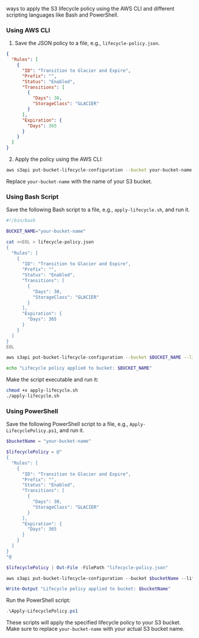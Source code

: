 ways to apply the S3 lifecycle policy using the AWS CLI and different scripting languages like Bash and PowerShell.

### Using AWS CLI

1. Save the JSON policy to a file, e.g., `lifecycle-policy.json`.

```json
{
  "Rules": [
    {
      "ID": "Transition to Glacier and Expire",
      "Prefix": "",
      "Status": "Enabled",
      "Transitions": [
        {
          "Days": 30,
          "StorageClass": "GLACIER"
        }
      ],
      "Expiration": {
        "Days": 365
      }
    }
  ]
}
```

2. Apply the policy using the AWS CLI:

```sh
aws s3api put-bucket-lifecycle-configuration --bucket your-bucket-name --lifecycle-configuration file://lifecycle-policy.json
```

Replace `your-bucket-name` with the name of your S3 bucket.

### Using Bash Script

Save the following Bash script to a file, e.g., `apply-lifecycle.sh`, and run it.

```bash
#!/bin/bash

BUCKET_NAME="your-bucket-name"

cat <<EOL > lifecycle-policy.json
{
  "Rules": [
    {
      "ID": "Transition to Glacier and Expire",
      "Prefix": "",
      "Status": "Enabled",
      "Transitions": [
        {
          "Days": 30,
          "StorageClass": "GLACIER"
        }
      ],
      "Expiration": {
        "Days": 365
      }
    }
  ]
}
EOL

aws s3api put-bucket-lifecycle-configuration --bucket $BUCKET_NAME --lifecycle-configuration file://lifecycle-policy.json

echo "Lifecycle policy applied to bucket: $BUCKET_NAME"
```

Make the script executable and run it:

```sh
chmod +x apply-lifecycle.sh
./apply-lifecycle.sh
```

### Using PowerShell

Save the following PowerShell script to a file, e.g., `Apply-LifecyclePolicy.ps1`, and run it.

```powershell
$bucketName = "your-bucket-name"

$lifecyclePolicy = @"
{
  "Rules": [
    {
      "ID": "Transition to Glacier and Expire",
      "Prefix": "",
      "Status": "Enabled",
      "Transitions": [
        {
          "Days": 30,
          "StorageClass": "GLACIER"
        }
      ],
      "Expiration": {
        "Days": 365
      }
    }
  ]
}
"@

$lifecyclePolicy | Out-File -FilePath "lifecycle-policy.json"

aws s3api put-bucket-lifecycle-configuration --bucket $bucketName --lifecycle-configuration file://lifecycle-policy.json

Write-Output "Lifecycle policy applied to bucket: $bucketName"
```

Run the PowerShell script:

```powershell
.\Apply-LifecyclePolicy.ps1
```

These scripts will apply the specified lifecycle policy to your S3 bucket. Make sure to replace `your-bucket-name` with your actual S3 bucket name.
